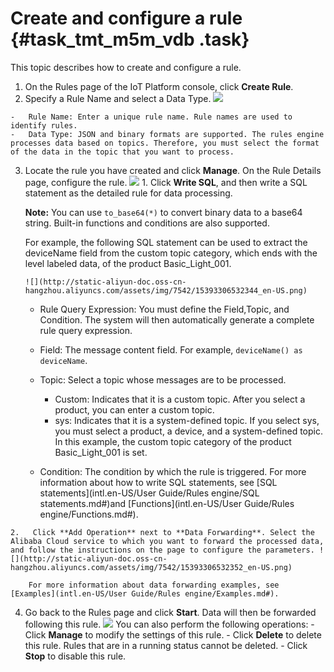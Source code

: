 # Create and configure a rule {#task_tmt_m5m_vdb .task}

This topic describes how to create and configure a rule.

1.   On the Rules page of the IoT Platform console, click **Create Rule**. 
2.   Specify a Rule Name and select a Data Type. ![](http://static-aliyun-doc.oss-cn-hangzhou.aliyuncs.com/assets/img/7542/15393306532331_en-US.png) 

    -   Rule Name: Enter a unique rule name. Rule names are used to identify rules.
    -   Data Type: JSON and binary formats are supported. The rules engine processes data based on topics. Therefore, you must select the format of the data in the topic that you want to process.
3.   Locate the rule you have created and click **Manage**. On the Rule Details page, configure the rule. ![](http://static-aliyun-doc.oss-cn-hangzhou.aliyuncs.com/assets/img/7542/15393306532334_en-US.png) 
    1.   Click **Write SQL**, and then write a SQL statement as the detailed rule for data processing. 

        **Note:** You can use `to_base64(*)` to convert binary data to a base64 string. Built-in functions and conditions are also supported.

        For example, the following SQL statement can be used to extract the deviceName field from the custom topic category, which ends with the level labeled data, of the product Basic\_Light\_001.

         ![](http://static-aliyun-doc.oss-cn-hangzhou.aliyuncs.com/assets/img/7542/15393306532344_en-US.png)

        -   Rule Query Expression: You must define the Field,Topic, and Condition. The system will then automatically generate a complete rule query expression.
        -   Field: The message content field. For example, `deviceName() as deviceName`.
        -   Topic: Select a topic whose messages are to be processed.

            -   Custom: Indicates that it is a custom topic. After you select a product, you can enter a custom topic.
            -   sys: Indicates that it is a system-defined topic. If you select sys, you must select a product, a device, and a system-defined topic.
            In this example, the custom topic category of the product Basic\_Light\_001 is set.

        -   Condition: The condition by which the rule is triggered.
        For more information about how to write SQL statements, see [SQL statements](intl.en-US/User Guide/Rules engine/SQL statements.md#)and [Functions](intl.en-US/User Guide/Rules engine/Functions.md#).

    2.   Click **Add Operation** next to **Data Forwarding**. Select the Alibaba Cloud service to which you want to forward the processed data, and follow the instructions on the page to configure the parameters. ![](http://static-aliyun-doc.oss-cn-hangzhou.aliyuncs.com/assets/img/7542/15393306532352_en-US.png) 

        For more information about data forwarding examples, see [Examples](intl.en-US/User Guide/Rules engine/Examples.md#).

4.   Go back to the Rules page and click **Start**. Data will then be forwarded following this rule. ![](http://static-aliyun-doc.oss-cn-hangzhou.aliyuncs.com/assets/img/7542/15393306532361_en-US.png) You can also perform the following operations:
    -   Click **Manage** to modify the settings of this rule.
    -   Click **Delete** to delete this rule. Rules that are in a running status cannot be deleted.
    -   Click **Stop** to disable this rule.

